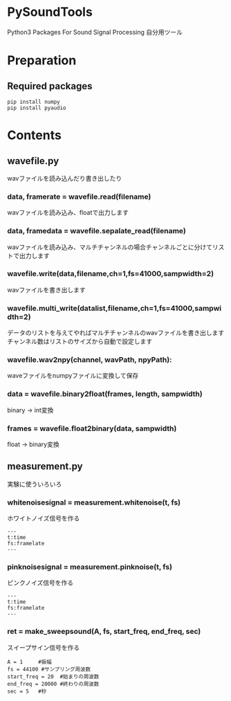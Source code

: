 # PySoundTools
Python3 Packages For Sound Signal Processing
自分用ツール

# Preparation
## Required packages

```
pip install numpy
pip install pyaudio
```

# Contents

## wavefile.py
wavファイルを読み込んだり書き出したり

### data, framerate = wavefile.read(filename)
wavファイルを読み込み、floatで出力します

### data, framedata = wavefile.sepalate_read(filename)
wavファイルを読み込み、マルチチャンネルの場合チャンネルごとに分けてリストで出力します

### wavefile.write(data,filename,ch=1,fs=41000,sampwidth=2)
wavファイルを書き出します

### wavefile.multi_write(datalist,filename,ch=1,fs=41000,sampwidth=2)
データのリストを与えてやればマルチチャンネルのwavファイルを書き出します
チャンネル数はリストのサイズから自動で設定します

### wavefile.wav2npy(channel, wavPath, npyPath):
waveファイルをnumpyファイルに変換して保存

### data = wavefile.binary2float(frames, length, sampwidth)
binary -> int変換

### frames = wavefile.float2binary(data, sampwidth)
float -> binary変換



## measurement.py
実験に使ういろいろ

### whitenoisesignal = measurement.whitenoise(t, fs)
ホワイトノイズ信号を作る

    ---
    t:time
    fs:framelate
    ---


### pinknoisesignal = measurement.pinknoise(t, fs)
ピンクノイズ信号を作る

    ---
    t:time
    fs:framelate
    ---

### ret = make_sweepsound(A, fs, start_freq, end_freq, sec)
スイープサイン信号を作る

    
    A = 1     #振幅
    fs = 44100 #サンプリング周波数
    start_freq = 20  #始まりの周波数
    end_freq = 20000 #終わりの周波数
    sec = 5   #秒 
    
